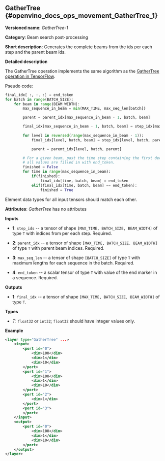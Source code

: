 ## GatherTree <a name="GatherTree"></a> {#openvino_docs_ops_movement_GatherTree_1}

**Versioned name**: *GatherTree-1*

**Category**: Beam search post-processing

**Short description**: Generates the complete beams from the ids per each step and the parent beam ids.

**Detailed description**

The GatherTree operation implements the same algorithm as the [GatherTree operation in TensorFlow](https://www.tensorflow.org/addons/api_docs/python/tfa/seq2seq/gather_tree).

Pseudo code:

```python
final_idx[ :, :, :] = end_token
for batch in range(BATCH_SIZE):
    for beam in range(BEAM_WIDTH):
        max_sequence_in_beam = min(MAX_TIME, max_seq_len[batch])

        parent = parent_idx[max_sequence_in_beam - 1, batch, beam]

        final_idx[max_sequence_in_beam - 1, batch, beam] = step_idx[max_sequence_in_beam - 1, batch, beam]
       
        for level in reversed(range(max_sequence_in_beam - 1)):
            final_idx[level, batch, beam] = step_idx[level, batch, parent]

            parent = parent_idx[level, batch, parent]

        # For a given beam, past the time step containing the first decoded end_token 
        # all values are filled in with end_token.
        finished = False
        for time in range(max_sequence_in_beam):
            if(finished):
                final_idx[time, batch, beam] = end_token
            elif(final_idx[time, batch, beam] == end_token):
                finished = True
```

Element data types for all input tensors should match each other.

**Attributes**: *GatherTree* has no attributes

**Inputs**

* **1**:  `step_ids` -- a tensor of shape `[MAX_TIME, BATCH_SIZE, BEAM_WIDTH]` of type `T` with indices from per each step. Required.

* **2**:  `parent_idx` -- a tensor of shape `[MAX_TIME, BATCH_SIZE, BEAM_WIDTH]` of type `T` with parent beam indices. Required.

* **3**:  `max_seq_len` -- a tensor of shape `[BATCH_SIZE]` of type `T` with maximum lengths for each sequence in the batch. Required.

* **4**:  `end_token` -- a scalar tensor of type `T` with value of the end marker in a sequence. Required.


**Outputs**

* **1**: `final_idx` -- a tensor of shape `[MAX_TIME, BATCH_SIZE, BEAM_WIDTH]` of type `T`.

**Types**

* *T*: `float32` or `int32`; `float32` should have integer values only.

**Example**

```xml
<layer type="GatherTree" ...>
    <input>
        <port id="0">
            <dim>100</dim>
            <dim>1</dim>
            <dim>10</dim>
        </port>
        <port id="1">
            <dim>100</dim>
            <dim>1</dim>
            <dim>10</dim>
        </port>
        <port id="2">
            <dim>1</dim>
        </port>
        <port id="3">
        </port>
    </input>
    <output>
        <port id="0">
            <dim>100</dim>
            <dim>1</dim>
            <dim>10</dim>
        </port>
    </output>
</layer>
```
